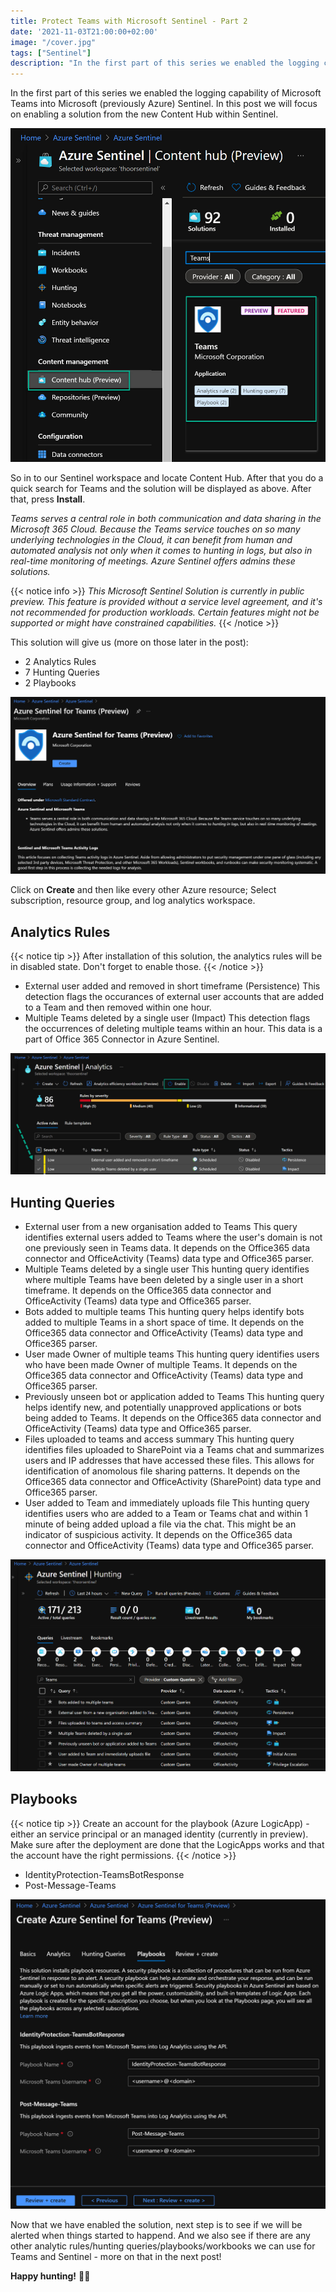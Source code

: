 ```yaml
---
title: Protect Teams with Microsoft Sentinel - Part 2
date: '2021-11-03T21:00:00+02:00'
image: "/cover.jpg"
tags: ["Sentinel"]
description: "In the first part of this series we enabled the logging capability of Microsoft Teams into Microsoft (previously Azure) Sentinel. In this post we will focus on enabling a solution from the new Content Hub within Sentinel."
---
```

In the first part of this series we enabled the logging capability of Microsoft Teams into Microsoft (previously Azure) Sentinel. In this post we will focus on enabling a solution from the new Content Hub within Sentinel.

![](./teams_content_hub.jpg)

So in to our Sentinel workspace and locate Content Hub. After that you do a quick search for Teams and the solution will be displayed as above. After that, press **Install**.

*Teams serves a central role in both communication and data sharing in the Microsoft 365 Cloud. Because the Teams service touches on so many underlying technologies in the Cloud, it can benefit from human and automated analysis not only when it comes to hunting in logs, but also in real-time monitoring of meetings. Azure Sentinel offers admins these solutions.*

{{< notice info >}}
*This Microsoft Sentinel Solution is currently in public preview. This feature is provided without a service level agreement, and it's not recommended for production workloads. Certain features might not be supported or might have constrained capabilities.*
{{< /notice >}}

This solution will give us (more on those later in the post):
- 2 Analytics Rules
- 7 Hunting Queries
- 2 Playbooks

![](./ms_sentinel_teams_solution.jpg)

Click on **Create** and then like every other Azure resource; Select subscription, resource group, and log analytics workspace.

## Analytics Rules

{{< notice tip >}}
After installation of this solution, the analytics rules will be in disabled state. Don't forget to enable those.
{{< /notice >}}


- External user added and removed in short timeframe (Persistence)
This detection flags the occurances of external user accounts that are added to a Team and then removed within one hour.
- Multiple Teams deleted by a single user (Impact)
This detection flags the occurrences of deleting multiple teams within an hour. This data is a part of Office 365 Connector in Azure Sentinel.

![](./teams_analytics_rules.jpg)

## Hunting Queries
- External user from a new organisation added to Teams
This query identifies external users added to Teams where the user's domain is not one previously seen in Teams data. It depends on the Office365 data connector and OfficeActivity (Teams) data type and Office365 parser.
- Multiple Teams deleted by a single user
This hunting query identifies where multiple Teams have been deleted by a single user in a short timeframe. It depends on the Office365 data connector and OfficeActivity (Teams) data type and Office365 parser.
- Bots added to multiple teams
This hunting query helps identify bots added to multiple Teams in a short space of time. It depends on the Office365 data connector and OfficeActivity (Teams) data type and Office365 parser.
- User made Owner of multiple teams
This hunting query identifies users who have been made Owner of multiple Teams. It depends on the Office365 data connector and OfficeActivity (Teams) data type and Office365 parser.
- Previously unseen bot or application added to Teams
This hunting query helps identify new, and potentially unapproved applications or bots being added to Teams. It depends on the Office365 data connector and OfficeActivity (Teams) data type and Office365 parser.
- Files uploaded to teams and access summary
This hunting query identifies files uploaded to SharePoint via a Teams chat and summarizes users and IP addresses that have accessed these files. This allows for identification of anomolous file sharing patterns. It depends on the Office365 data connector and OfficeActivity (SharePoint) data type and Office365 parser.
- User added to Team and immediately uploads file
This hunting query identifies users who are added to a Team or Teams chat and within 1 minute of being added upload a file via the chat. This might be an indicator of suspicious activity. It depends on the Office365 data connector and OfficeActivity (Teams) data type and Office365 parser.

![](./teams_hunting.jpg)

## Playbooks
{{< notice tip >}}
Create an account for the playbook (Azure LogicApp) - either an service principal or an managed identity (currently in preview). Make sure after the deployment are done that the LogicApps works and that the account have the right permissions.
{{< /notice >}}

- IdentityProtection-TeamsBotResponse
- Post-Message-Teams

![](./teams_solution_playbooks.jpg)

Now that we have enabled the solution, next step is to see if we will be alerted when things started to happend. And we also see if there are any other analytic rules/hunting queries/playbooks/workbooks we can use for Teams and Sentinel - more on that in the next post!

**Happy hunting!**
🐱‍👤